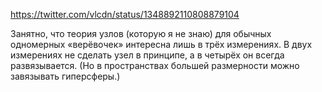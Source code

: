 https://twitter.com/vlcdn/status/1348892110808879104

Занятно, что теория узлов (которую я не знаю) для обычных одномерных «верёвочек» интересна лишь в трёх измерениях. В двух измерениях не сделать узел в принципе, а в четырёх он всегда развязывается.
(Но в пространствах большей размерности можно завязывать гиперсферы.)

